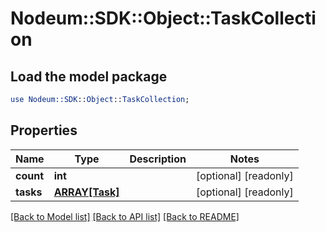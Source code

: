 # Nodeum::SDK::Object::TaskCollection

## Load the model package
```perl
use Nodeum::SDK::Object::TaskCollection;
```

## Properties
Name | Type | Description | Notes
------------ | ------------- | ------------- | -------------
**count** | **int** |  | [optional] [readonly] 
**tasks** | [**ARRAY[Task]**](Task.md) |  | [optional] [readonly] 

[[Back to Model list]](../README.md#documentation-for-models) [[Back to API list]](../README.md#documentation-for-api-endpoints) [[Back to README]](../README.md)


